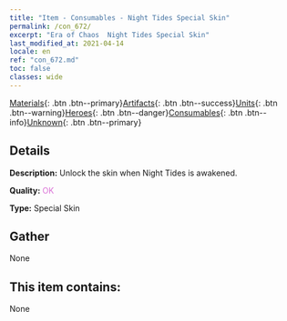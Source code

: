 ```yaml
---
title: "Item - Consumables - Night Tides Special Skin"
permalink: /con_672/
excerpt: "Era of Chaos  Night Tides Special Skin"
last_modified_at: 2021-04-14
locale: en
ref: "con_672.md"
toc: false
classes: wide
---
```

 [Materials](/Items/){: .btn .btn--primary}[Artifacts](/Items/Artifacts/){: .btn .btn--success}[Units](/Items/Units/){: .btn .btn--warning}[Heroes](/Items/Heroes/){: .btn .btn--danger}[Consumables](/Items/Consumables/){: .btn .btn--info}[Unknown](/Items/Unknown/){: .btn .btn--primary}

## Details
 **Description:** Unlock the skin when Night Tides is awakened.

 **Quality:** <span style="color: #DA70D6">OK</span>

 **Type:** Special Skin

## Gather

  None

## This item contains:

  None

